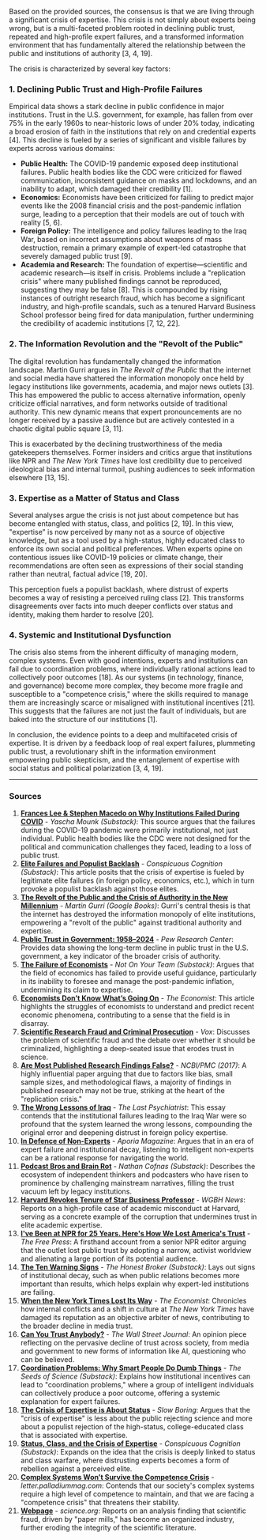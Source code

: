 Based on the provided sources, the consensus is that we are living through a significant crisis of expertise. This crisis is not simply about experts being wrong, but is a multi-faceted problem rooted in declining public trust, repeated and high-profile expert failures, and a transformed information environment that has fundamentally altered the relationship between the public and institutions of authority [3, 4, 19].

The crisis is characterized by several key factors:

### 1. Declining Public Trust and High-Profile Failures
Empirical data shows a stark decline in public confidence in major institutions. Trust in the U.S. government, for example, has fallen from over 75% in the early 1960s to near-historic lows of under 20% today, indicating a broad erosion of faith in the institutions that rely on and credential experts [4]. This decline is fueled by a series of significant and visible failures by experts across various domains:

*   **Public Health:** The COVID-19 pandemic exposed deep institutional failures. Public health bodies like the CDC were criticized for flawed communication, inconsistent guidance on masks and lockdowns, and an inability to adapt, which damaged their credibility [1].
*   **Economics:** Economists have been criticized for failing to predict major events like the 2008 financial crisis and the post-pandemic inflation surge, leading to a perception that their models are out of touch with reality [5, 6].
*   **Foreign Policy:** The intelligence and policy failures leading to the Iraq War, based on incorrect assumptions about weapons of mass destruction, remain a primary example of expert-led catastrophe that severely damaged public trust [9].
*   **Academia and Research:** The foundation of expertise—scientific and academic research—is itself in crisis. Problems include a "replication crisis" where many published findings cannot be reproduced, suggesting they may be false [8]. This is compounded by rising instances of outright research fraud, which has become a significant industry, and high-profile scandals, such as a tenured Harvard Business School professor being fired for data manipulation, further undermining the credibility of academic institutions [7, 12, 22].

### 2. The Information Revolution and the "Revolt of the Public"
The digital revolution has fundamentally changed the information landscape. Martin Gurri argues in *The Revolt of the Public* that the internet and social media have shattered the information monopoly once held by legacy institutions like governments, academia, and major news outlets [3]. This has empowered the public to access alternative information, openly criticize official narratives, and form networks outside of traditional authority. This new dynamic means that expert pronouncements are no longer received by a passive audience but are actively contested in a chaotic digital public square [3, 11].

This is exacerbated by the declining trustworthiness of the media gatekeepers themselves. Former insiders and critics argue that institutions like NPR and *The New York Times* have lost credibility due to perceived ideological bias and internal turmoil, pushing audiences to seek information elsewhere [13, 15].

### 3. Expertise as a Matter of Status and Class
Several analyses argue the crisis is not just about competence but has become entangled with status, class, and politics [2, 19]. In this view, "expertise" is now perceived by many not as a source of objective knowledge, but as a tool used by a high-status, highly educated class to enforce its own social and political preferences. When experts opine on contentious issues like COVID-19 policies or climate change, their recommendations are often seen as expressions of their social standing rather than neutral, factual advice [19, 20].

This perception fuels a populist backlash, where distrust of experts becomes a way of resisting a perceived ruling class [2]. This transforms disagreements over facts into much deeper conflicts over status and identity, making them harder to resolve [20].

### 4. Systemic and Institutional Dysfunction
The crisis also stems from the inherent difficulty of managing modern, complex systems. Even with good intentions, experts and institutions can fail due to coordination problems, where individually rational actions lead to collectively poor outcomes [18]. As our systems (in technology, finance, and governance) become more complex, they become more fragile and susceptible to a "competence crisis," where the skills required to manage them are increasingly scarce or misaligned with institutional incentives [21]. This suggests that the failures are not just the fault of individuals, but are baked into the structure of our institutions [1].

In conclusion, the evidence points to a deep and multifaceted crisis of expertise. It is driven by a feedback loop of real expert failures, plummeting public trust, a revolutionary shift in the information environment empowering public skepticism, and the entanglement of expertise with social status and political polarization [3, 4, 19].

---

### Sources

1.  **[Frances Lee & Stephen Macedo on Why Institutions Failed During COVID](https://yaschamounk.substack.com/p/frances-lee-and-stephen-macedo)** - *Yascha Mounk (Substack)*: This source argues that the failures during the COVID-19 pandemic were primarily institutional, not just individual. Public health bodies like the CDC were not designed for the political and communication challenges they faced, leading to a loss of public trust.
2.  **[Elite Failures and Populist Backlash](https://www.conspicuouscognition.com/p/elite-failures-and-populist-backlash)** - *Conspicuous Cognition (Substack)*: This article posits that the crisis of expertise is fueled by legitimate elite failures (in foreign policy, economics, etc.), which in turn provoke a populist backlash against those elites.
3.  **[The Revolt of the Public and the Crisis of Authority in the New Millennium](https://www.google.com/books/edition/The_Revolt_of_the_Public_and_the_Crisis/qD-1vAEACAAJ)** - *Martin Gurri (Google Books)*: Gurri's central thesis is that the internet has destroyed the information monopoly of elite institutions, empowering a "revolt of the public" against traditional authority and expertise.
4.  **[Public Trust in Government: 1958–2024](https://www.pewresearch.org/politics/2024/06/24/public-trust-in-government-1958-2024/)** - *Pew Research Center*: Provides data showing the long-term decline in public trust in the U.S. government, a key indicator of the broader crisis of authority.
5.  **[The Failure of Economists](https://www.notonyourteam.co.uk/p/the-failure-of-economists)** - *Not On Your Team (Substack)*: Argues that the field of economics has failed to provide useful guidance, particularly in its inability to foresee and manage the post-pandemic inflation, undermining its claim to expertise.
6.  **[Economists Don’t Know What’s Going On](https://www.economist.com/finance-and-economics/2025/04/24/economists-dont-know-whats-going-on)** - *The Economist*: This article highlights the struggles of economists to understand and predict recent economic phenomena, contributing to a sense that the field is in disarray.
7.  **[Scientific Research Fraud and Criminal Prosecution](https://www.vox.com/future-perfect/368350/scientific-research-fraud-crime-jail-time)** - *Vox*: Discusses the problem of scientific fraud and the debate over whether it should be criminalized, highlighting a deep-seated issue that erodes trust in science.
8.  **[Are Most Published Research Findings False?](https://pmc.ncbi.nlm.nih.gov/articles/PMC10581498/)** - *NCBI/PMC (2017)*: A highly influential paper arguing that due to factors like bias, small sample sizes, and methodological flaws, a majority of findings in published research may not be true, striking at the heart of the "replication crisis."
9.  **[The Wrong Lessons of Iraq](https://thelastpsychiatrist.com/2007/05/the_wrong_lessons_of_iraq.html)** - *The Last Psychiatrist*: This essay contends that the institutional failures leading to the Iraq War were so profound that the system learned the wrong lessons, compounding the original error and deepening distrust in foreign policy expertise.
10. **[In Defence of Non-Experts](https://www.aporiamagazine.com/p/in-defence-of-non-experts)** - *Aporia Magazine*: Argues that in an era of expert failure and institutional decay, listening to intelligent non-experts can be a rational response for navigating the world.
11. **[Podcast Bros and Brain Rot](https://ncofnas.com/p/podcast-bros-and-brain-rot)** - *Nathan Cofnas (Substack)*: Describes the ecosystem of independent thinkers and podcasters who have risen to prominence by challenging mainstream narratives, filling the trust vacuum left by legacy institutions.
12. **[Harvard Revokes Tenure of Star Business Professor](https://www.wgbh.org/news/education-news/2025-05-25/in-extremely-rare-move-harvard-revokes-tenure-and-cuts-ties-with-star-business-professor)** - *WGBH News*: Reports on a high-profile case of academic misconduct at Harvard, serving as a concrete example of the corruption that undermines trust in elite academic expertise.
13. **[I've Been at NPR for 25 Years. Here's How We Lost America's Trust](https://www.thefp.com/p/npr-editor-how-npr-lost-americas-trust)** - *The Free Press*: A firsthand account from a senior NPR editor arguing that the outlet lost public trust by adopting a narrow, activist worldview and alienating a large portion of its potential audience.
14. **[The Ten Warning Signs](https://www.honest-broker.com/p/the-ten-warning-signs)** - *The Honest Broker (Substack)*: Lays out signs of institutional decay, such as when public relations becomes more important than results, which helps explain why expert-led institutions are failing.
15. **[When the New York Times Lost Its Way](https://www.economist.com/1843/2023/12/14/when-the-new-york-times-lost-its-way)** - *The Economist*: Chronicles how internal conflicts and a shift in culture at *The New York Times* have damaged its reputation as an objective arbiter of news, contributing to the broader decline in media trust.
16. **[Can You Trust Anybody?](https://www.wsj.com/opinion/can-you-trust-anybody-president-media-influencer-ai-aa13b7ea)** - *The Wall Street Journal*: An opinion piece reflecting on the pervasive decline of trust across society, from media and government to new forms of information like AI, questioning who can be believed.
17. **[Coordination Problems: Why Smart People Do Dumb Things](https://www.theseedsofscience.pub/p/coordination-problems-why-smart-people)** - *The Seeds of Science (Substack)*: Explains how institutional incentives can lead to "coordination problems," where a group of intelligent individuals can collectively produce a poor outcome, offering a systemic explanation for expert failures.
18. **[The Crisis of Expertise is About Status](https://www.slowboring.com/p/the-crisis-of-expertise-is-about)** - *Slow Boring*: Argues that the "crisis of expertise" is less about the public rejecting science and more about a populist rejection of the high-status, college-educated class that is associated with expertise.
19. **[Status, Class, and the Crisis of Expertise](https://www.conspicuouscognition.com/p/status-class-and-the-crisis-of-expertise)** - *Conspicuous Cognition (Substack)*: Expands on the idea that the crisis is deeply linked to status and class warfare, where distrusting experts becomes a form of rebellion against a perceived elite.
20. **[Complex Systems Won’t Survive the Competence Crisis](https://letter.palladiummag.com/p/complex-systems-wont-survive-the)** - *letter.palladiummag.com*: Contends that our society's complex systems require a high level of competence to maintain, and that we are facing a "competence crisis" that threatens their stability.
21. **[Webpage](https://www.science.org/content/article/scientific-fraud-has-become-industry-alarming-analysis-finds)** - *science.org*: Reports on an analysis finding that scientific fraud, driven by "paper mills," has become an organized industry, further eroding the integrity of the scientific literature.